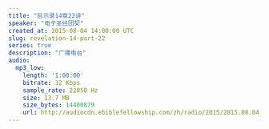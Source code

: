 ```yaml
---
title: "启示录14章22讲"
speaker: "电子圣经团契"
created_at: 2015-08-04 14:00:00 UTC
slug: revelation-14-part-22
series: true
description: "广播电台"
audio:
  mp3_low:
    length: '1:00:00'
    bitrate: 32 Kbps
    sample_rate: 22050 Hz
    size: 13.7 MB
    size_bytes: 14400879
    url: http://audiocdn.ebiblefellowship.com/zh/radio/2015/2015.08.04_EBF_-_Revelation_14_Part_22.mp3
---
```

